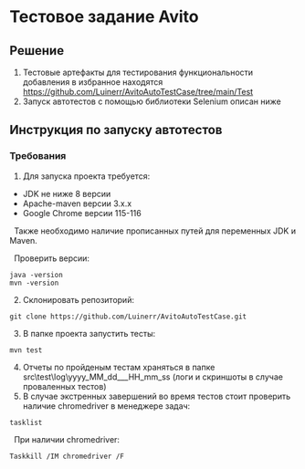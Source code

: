 # Тестовое задание Avito
## Решение
1. Тестовые артефакты для тестирования функциональности добавления в избранное находятся https://github.com/Luinerr/AvitoAutoTestCase/tree/main/Test
2. Запуск автотестов с помощью библиотеки Selenium описан ниже

## Инструкция по запуску автотестов
### **Требования**
1. Для запуска проекта требуется: 

  - JDK не ниже 8 версии
  - Apache-maven версии 3.x.x
  - Google Chrome версии 115-116 

&nbsp; Также необходимо наличие прописанных путей для переменных JDK и Maven.

&nbsp; Проверить версии:
```
java -version
mvn -version
```
2. Склонировать репозиторий:
```
git clone https://github.com/Luinerr/AvitoAutoTestCase.git
```
3. В папке проекта запустить тесты:
```
mvn test
```
4. Отчеты по пройденым тестам храняться в папке src\test\log\yyyy_MM_dd___HH_mm_ss (логи и скриншоты в случае проваленных тестов)
5. В случае экстренных завершений во время тестов стоит проверить наличие chromedriver в менеджере задач:
```
tasklist
```
&nbsp; При наличии chromedriver:
```
Taskkill /IM chromedriver /F
```
